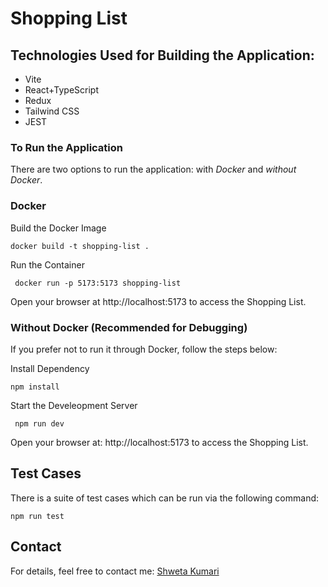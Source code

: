 # Shopping List 

## Technologies Used for Building the Application:
- Vite
- React+TypeScript
- Redux
- Tailwind CSS
- JEST

### To Run the Application
There are two options to run the application: with *Docker* and *without Docker*.
### Docker 
Build the Docker Image
```
docker build -t shopping-list .
```

Run the Container 
```
 docker run -p 5173:5173 shopping-list
```
Open your browser at http://localhost:5173 to access the Shopping List.

### Without Docker (Recommended for Debugging)
If you prefer not to run it through Docker, follow the steps below:

Install Dependency 
```
npm install
```
 Start the Develeopment Server 
```
 npm run dev 
 ```
Open your browser at: http://localhost:5173 to access the Shopping List.


## Test Cases 

There is a suite of test cases which can be run via the following command:
```
npm run test
```

## Contact
For details, feel free to contact me:
[Shweta Kumari](mailto:shwetaruhi0@gmail.com)
